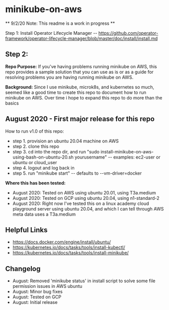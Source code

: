 # minikube-on-aws


** 9/2/20 Note: This readme is a work in progress **

Step 1: Install Operator Lifecycle Manager
-- https://github.com/operator-framework/operator-lifecycle-manager/blob/master/doc/install/install.md

Step 2: 
-- 

**Repo Purpose:**  If you've having problems running minikube on AWS, this repo provides a sample solution that you can use as is or as a guide for resolving problems you are having running minikube on AWS. 

**Background:**  Since I use minikube, microk8s, and kubernetes so much, seemed like a good time to create this repo to document how to run minikube on AWS. Over time i hope to expand this repo to do more than the basics

## August 2020 - First major release for this repo 

How to run v1.0 of this repo:
- step 1. provision an ubuntu 20.04 machine on AWS 
- step 2. clone this repo
- step 3. cd into the repo dir, and run "sudo install-minikube-on-aws-using-bash-on-ubuntu-20.sh yourusername"  -- examples: ec2-user or ubuntu or cloud_user
- step 4. logout and log back in
- step 5. run "minikube start" -- defaults to --vm-driver=docker

**Where this has been tested:**  
- August 2020: Tested on AWS using ubuntu 20.01, using T3a.medium
- August 2020: Tested on GCP using ubuntu 20.04, using n1-standard-2 
- August 2020: Right now I've tested this on a linux academy cloud playground server using ubuntu 20.04, and which I can tell through AWS meta data uses a T3a.medium 

## Helpful Links

- https://docs.docker.com/engine/install/ubuntu/
- https://kubernetes.io/docs/tasks/tools/install-kubectl/
- https://kubernetes.io/docs/tasks/tools/install-minikube/

## Changelog

- August: Removed 'minikube status' in install script to solve some file permission issues in AWS ubuntu
- August: Minor bug fixes
- August: Tested on GCP
- August: Initial release

